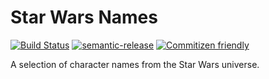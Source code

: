 # Star Wars Names

[![Build Status](https://travis-ci.com/azdanov/random-starwars-names.svg?branch=master)](https://travis-ci.com/azdanov/random-starwars-names)
[![semantic-release](https://img.shields.io/badge/%20%20%F0%9F%93%A6%F0%9F%9A%80-semantic--release-e10079.svg)](https://github.com/semantic-release/semantic-release)
[![Commitizen friendly](https://img.shields.io/badge/commitizen-friendly-brightgreen.svg)](http://commitizen.github.io/cz-cli/)

A selection of character names from the Star Wars universe.

